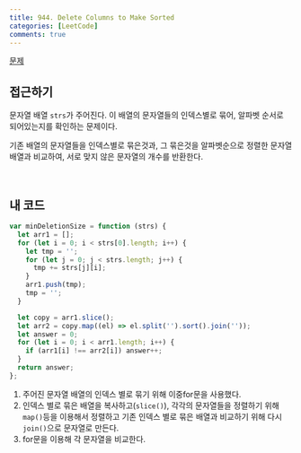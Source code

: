 ```yaml
---
title: 944. Delete Columns to Make Sorted
categories: [LeetCode]
comments: true
---
```


[문제](https://leetcode.com/problems/delete-columns-to-make-sorted/)

## 접근하기

문자열 배열 `strs`가 주어진다. 이 배열의 문자열들의 인덱스별로 묶어, 알파벳 순서로 되어있는지를 확인하는 문제이다.

기존 배열의 문자열들을 인덱스별로 묶은것과, 그 묶은것을 알파벳순으로 정렬한 문자열 배열과 비교하여, 서로 맞지 않은 문자열의 개수를 반환한다.

<br>

## 내 코드

```js
var minDeletionSize = function (strs) {
  let arr1 = [];
  for (let i = 0; i < strs[0].length; i++) {
    let tmp = '';
    for (let j = 0; j < strs.length; j++) {
      tmp += strs[j][i];
    }
    arr1.push(tmp);
    tmp = '';
  }

  let copy = arr1.slice();
  let arr2 = copy.map((el) => el.split('').sort().join(''));
  let answer = 0;
  for (let i = 0; i < arr1.length; i++) {
    if (arr1[i] !== arr2[i]) answer++;
  }
  return answer;
};
```

1. 주어진 문자열 배열의 인덱스 별로 묶기 위해 이중for문을 사용했다.
2. 인덱스 별로 묶은 배열을 복사하고(`slice()`), 각각의 문자열들을 정렬하기 위해 `map()`등을 이용해서 정렬하고 기존 인덱스 별로 묶은 배열과 비교하기 위해 다시 `join()`으로 문자열로 만든다.
3. for문을 이용해 각 문자열을 비교한다.
